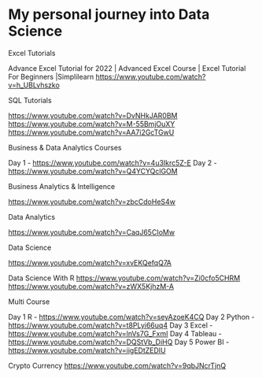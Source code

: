 # My personal journey into Data Science

Excel Tutorials

Advance Excel Tutorial for 2022 | Advanced Excel Course | Excel Tutorial For Beginners |Simplilearn
https://www.youtube.com/watch?v=h_UBLvhszko


SQL Tutorials

https://www.youtube.com/watch?v=DvNHkJAR0BM
https://www.youtube.com/watch?v=M-55BmjOuXY
https://www.youtube.com/watch?v=AA7i2GcTGwU


Business & Data Analytics Courses

Day 1 - https://www.youtube.com/watch?v=4u3Ikrc5Z-E
Day 2 - https://www.youtube.com/watch?v=Q4YCYQclGOM

Business Analytics & Intelligence 

https://www.youtube.com/watch?v=zbcCdoHeS4w

Data Analytics

https://www.youtube.com/watch?v=CaqJ65CIoMw


Data Science 

https://www.youtube.com/watch?v=xvEKQefqQ7A

Data Science With R
https://www.youtube.com/watch?v=Zi0cfo5CHRM
https://www.youtube.com/watch?v=zWX5KjhzM-A


Multi Course

Day 1 R -        https://www.youtube.com/watch?v=seyAzoeK4CQ
Day 2 Python -   https://www.youtube.com/watch?v=t8PLyi66uq4
Day 3 Excel -    https://www.youtube.com/watch?v=lnVs7G_FxmI
Day 4 Tableau -  https://www.youtube.com/watch?v=DQStVb_DiHQ 
Day 5 Power BI - https://www.youtube.com/watch?v=iigEDtZEDIU 

Crypto Currency
https://www.youtube.com/watch?v=9qbJNcrTjnQ
